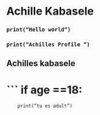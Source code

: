 # Achille Kabasele

### ```print(“Hello world“)```

### ```print(“Achilles Profile “)```

## Achilles kabasele 

# ``` if age ==18:
        print(“tu es adult”)
```

